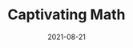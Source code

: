 ---
_schema: default
title: Captivating Math
link: https://www.geocaching.com/geocache/GC9C6AG
owner: Tri-State Geocachers
date: 2021-08-21
log_type: Note
display_coords: N 41° 27.300' W 074° 24.900'
latitude: '41.455'
longitude: '-74.415'
first_stage: false
bogus: true
zhanna_log: >-
  Hi, Tri-State Geocachers\!


  Rich and I had a lot of fun “amassing our data” and eventually getting
  confirmation from Certitude. We thought the theme was great, but some
  ambiguities made it more difficult than we expected. The posted hint was a big
  help. Someday we hope to visit the area to search for the cache.


  Thanks for the challenge\!


  Zhanna and ~Rich in NEPA~
rich_log:
post_id: 13213
---